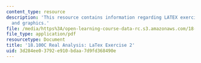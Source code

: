 ```yaml
---
content_type: resource
description: 'This resource contains information regarding LATEX exercise 2: slides
  and graphics.'
file: /media/https%3A/open-learning-course-data-rc.s3.amazonaws.com/18-100c-real-analysis-fall-2012/3d284ee03792e910bdaa7d9fd368490e_MIT18_100CF12_LaTeXExrcs21.pdf
file_type: application/pdf
resourcetype: Document
title: '18.100C Real Analysis: LaTex Exercise 2'
uid: 3d284ee0-3792-e910-bdaa-7d9fd368490e
---
```

